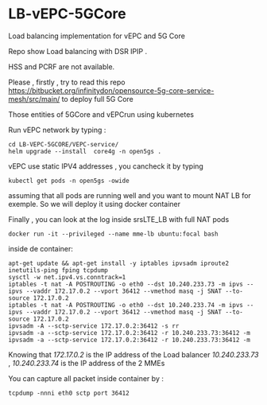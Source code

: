 # LB-vEPC-5GCore
Load balancing implementation for vEPC and 5G Core

Repo show Load balancing with DSR IPIP .

HSS and PCRF are not available.

Please , firstly , try to read this repo https://bitbucket.org/infinitydon/opensource-5g-core-service-mesh/src/main/ to deploy full 5G Core

Those entities of 5GCore and vEPCrun using kubernetes

Run vEPC network by typing :

```
cd LB-VEPC-5GCORE/VEPC-service/
helm upgrade --install  core4g -n open5gs .
```
vEPC use static IPV4 addresses , you cancheck it by typing 

```
kubectl get pods -n open5gs -owide
```

assuming that all pods are running well and you want to mount NAT LB for exemple. So we will deploy it using docker container

Finally , you can look at the log inside srsLTE_LB with full NAT pods

```
docker run -it --privileged --name mme-lb ubuntu:focal bash
```

inside de container:

```
apt-get update && apt-get install -y iptables ipvsadm iproute2 inetutils-ping fping tcpdump
sysctl -w net.ipv4.vs.conntrack=1
iptables -t nat -A POSTROUTING -o eth0 --dst 10.240.233.73 -m ipvs --ipvs --vaddr 172.17.0.2 --vport 36412 --vmethod masq -j SNAT --to-source 172.17.0.2
iptables -t nat -A POSTROUTING -o eth0 --dst 10.240.233.74 -m ipvs --ipvs --vaddr 172.17.0.2 --vport 36412 --vmethod masq -j SNAT --to-source 172.17.0.2
ipvsadm -A --sctp-service 172.17.0.2:36412 -s rr
ipvsadm -a --sctp-service 172.17.0.2:36412 -r 10.240.233.73:36412 -m
ipvsadm -a --sctp-service 172.17.0.2:36412 -r 10.240.233.73:36412 -m
```
Knowing that 
*172.17.0.2* is the IP address of the Load balancer
*10.240.233.73* , *10.240.233.74* is the IP address of the 2 MMEs

You can capture all packet inside container by :
```
tcpdump -nnni eth0 sctp port 36412
```